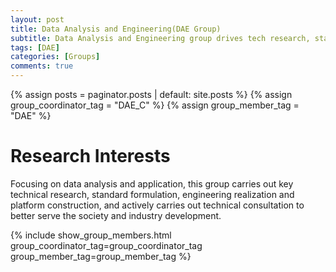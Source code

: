 ```yaml
---
layout: post
title: Data Analysis and Engineering(DAE Group)
subtitle: Data Analysis and Engineering group drives tech research, standardization, platform building and consultation.
tags: [DAE]
categories: [Groups]
comments: true
---
```

{% assign posts = paginator.posts | default: site.posts %}
{% assign group_coordinator_tag = "DAE_C" %}
{% assign group_member_tag = "DAE" %}

# Research Interests
Focusing on data analysis and application, this group carries out key technical research, standard formulation, engineering realization and platform construction, and actively carries out technical consultation to better serve the society and industry development.

{% include show_group_members.html group_coordinator_tag=group_coordinator_tag group_member_tag=group_member_tag %}
